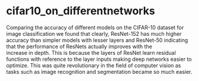 # cifar10_on_differentnetworks
Comparing the accuracy of different models on the CIFAR-10 dataset for image classification we found that clearly, ResNet-152 has much higher accuracy than simpler models with lesser layers and ResNet-50 indicating that the performance of ResNets actually improves with the increase in depth. This is because the layers of ResNet learn residual functions with reference to the layer inputs making deep networks easier to optimize. This was quite revolutionary in the field of computer vision as tasks such as image recognition and segmentation became so much easier.
